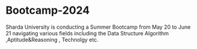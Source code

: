 # Bootcamp-2024
Sharda University is conducting a Summer Bootcamp from May 20 to June 21 navigating various fields including the Data Structure Algorithm ,Aptitude&amp;Reasoning , Technolgy etc.

